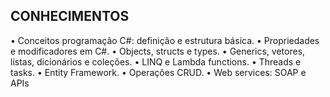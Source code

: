 ## CONHECIMENTOS
• Conceitos programação C#: definição e estrutura básica.
• Propriedades e modificadores em C#.
• Objects, structs e types.
• Generics, vetores, listas, dicionários e coleções.
• LINQ e Lambda functions.
• Threads e tasks.
• Entity Framework.
• Operações CRUD.
• Web services: SOAP e APIs
